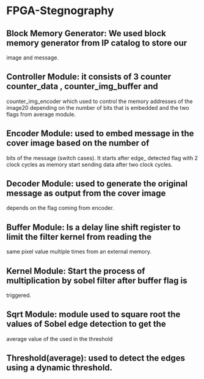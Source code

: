 # FPGA-Stegnography

## Block Memory Generator: We used block memory generator from IP catalog to store our
image and message.
## Controller Module: it consists of 3 counter counter_data , counter_img_buffer and
counter_img_encoder which used to control the memory addresses of the image20
depending on the number of bits that is embedded and the two flags from average
module.
## Encoder Module: used to embed message in the cover image based on the number of
bits of the message (switch cases). It starts after edge_ detected flag with 2 clock cycles
as memory start sending data after two clock cycles.
## Decoder Module: used to generate the original message as output from the cover image
depends on the flag coming from encoder.
## Buffer Module: Is a delay line shift register to limit the filter kernel from reading the
same pixel value multiple times from an external memory.
## Kernel Module: Start the process of multiplication by sobel filter after buffer flag is
triggered.
## Sqrt Module: module used to square root the values of Sobel edge detection to get the
average value of the used in the threshold
## Threshold(average): used to detect the edges using a dynamic threshold.
